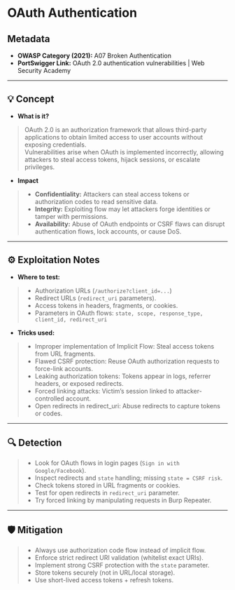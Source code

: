 # OAuth Authentication  

## Metadata  
- **OWASP Category (2021):** A07 Broken Authentication  
- **PortSwigger Link:** OAuth 2.0 authentication vulnerabilities | Web Security Academy  

---

## 💡 Concept  
- **What is it?**  
> OAuth 2.0 is an authorization framework that allows third-party applications to obtain limited access to user accounts without exposing credentials.  
> Vulnerabilities arise when OAuth is implemented incorrectly, allowing attackers to steal access tokens, hijack sessions, or escalate privileges.  

- **Impact**  
> - **Confidentiality:** Attackers can steal access tokens or authorization codes to read sensitive data.  
> - **Integrity:** Exploiting flow may let attackers forge identities or tamper with permissions.  
> - **Availability:** Abuse of OAuth endpoints or CSRF flaws can disrupt authentication flows, lock accounts, or cause DoS.  

---

## ⚙️ Exploitation Notes  
- **Where to test:**  
> - Authorization URLs (`/authorize?client_id=...`)  
> - Redirect URLs (`redirect_uri` parameters).  
> - Access tokens in headers, fragments, or cookies.  
> - Parameters in OAuth flows: `state, scope, response_type, client_id, redirect_uri`  

- **Tricks used:**  
> - Improper implementation of Implicit Flow: Steal access tokens from URL fragments.  
> - Flawed CSRF protection: Reuse OAuth authorization requests to force-link accounts.  
> - Leaking authorization tokens: Tokens appear in logs, referrer headers, or exposed redirects.  
> - Forced linking attacks: Victim’s session linked to attacker-controlled account.  
> - Open redirects in redirect_uri: Abuse redirects to capture tokens or codes.  

---

## 🔍 Detection  
> - Look for OAuth flows in login pages (`Sign in with Google/Facebook`).  
> - Inspect redirects and `state` handling; missing `state = CSRF risk`.  
> - Check tokens stored in URL fragments or cookies.  
> - Test for open redirects in `redirect_uri` parameter.  
> - Try forced linking by manipulating requests in Burp Repeater.  

---

## 🛡️ Mitigation  
> - Always use authorization code flow instead of implicit flow.  
> - Enforce strict redirect URI validation (whitelist exact URIs).  
> - Implement strong CSRF protection with the `state` parameter.  
> - Store tokens securely (not in URL/local storage).  
> - Use short-lived access tokens + refresh tokens.  
